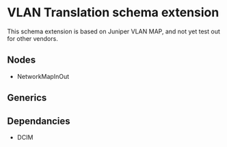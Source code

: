 # VLAN Translation schema extension

This schema extension is based on Juniper VLAN MAP, and not yet test out for other vendors.


## Nodes

- NetworkMapInOut

## Generics


## Dependancies

- DCIM
